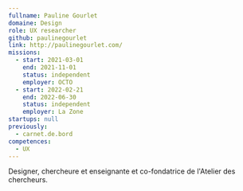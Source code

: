 ```yaml
---
fullname: Pauline Gourlet
domaine: Design
role: UX researcher
github: paulinegourlet
link: http://paulinegourlet.com/
missions:
  - start: 2021-03-01
    end: 2021-11-01
    status: independent
    employer: OCTO
  - start: 2022-02-21
    end: 2022-06-30
    status: independent
    employer: La Zone
startups: null
previously:
  - carnet.de.bord
competences:
  - UX
---
```

Designer, chercheure et enseignante et co-fondatrice de l'Atelier des chercheurs.